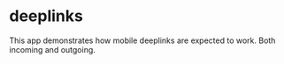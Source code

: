 # deeplinks
This app demonstrates how mobile deeplinks are expected to work.  Both          incoming and outgoing.
